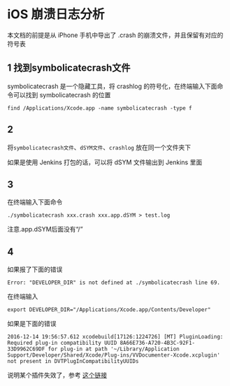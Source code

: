 # iOS 崩溃日志分析

本文档的前提是从 iPhone 手机中导出了 .crash 的崩溃文件，并且保留有对应的符号表

## 1 找到symbolicatecrash文件

symbolicatecrash 是一个隐藏工具，将 crashlog 的符号化，在终端输入下面命令可以找到 symbolicatecrash 的位置

```
find /Applications/Xcode.app -name symbolicatecrash -type f
```

## 2

将`symbolicatecrash文件`、`dSYM文件`、`crashlog` 放在同一个文件夹下

如果是使用 Jenkins 打包的话，可以将 dSYM 文件输出到 Jenkins 里面

## 3
在终端输入下面命令

```
./symbolicatecrash xxx.crash xxx.app.dSYM > test.log
```

注意.app.dSYM后面没有“/”

## 4

如果报了下面的错误

```
Error: "DEVELOPER_DIR" is not defined at ./symbolicatecrash line 69.
```

在终端输入

```
export DEVELOPER_DIR="/Applications/Xcode.app/Contents/Developer"
```

如果是下面的错误

```
2016-12-14 19:56:57.612 xcodebuild[17126:1224726] [MT] PluginLoading: Required plug-in compatibility UUID 8A66E736-A720-4B3C-92F1-33D9962C69DF for plug-in at path '~/Library/Application Support/Developer/Shared/Xcode/Plug-ins/VVDocumenter-Xcode.xcplugin' not present in DVTPlugInCompatibilityUUIDs
```

说明某个插件失效了，参考 [这个链接](http://joeshang.github.io/2015/04/10/fix-xcode-upgrade-plugin-invalid/)